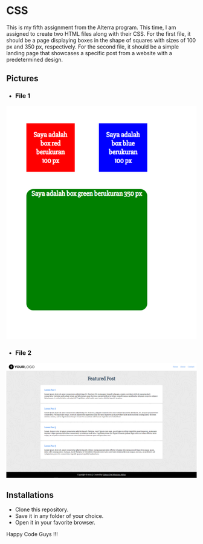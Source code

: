 # CSS

This is my fifth assignment from the Alterra program. This time, I am assigned to create two HTML files along with their CSS. For the first file, it should be a page displaying boxes in the shape of squares with sizes of 100 px and 350 px, respectively. For the second file, it should be a simple landing page that showcases a specific post from a website with a predetermined design.

## Pictures

- ### File 1

![file1](./Screenshoots/file1.png 'file1')

- ### File 2

![file2](./Screenshoots/file2.png 'file2')

## Installations

- Clone this repository.
- Save it in any folder of your choice.
- Open it in your favorite browser.

Happy Code Guys !!!
